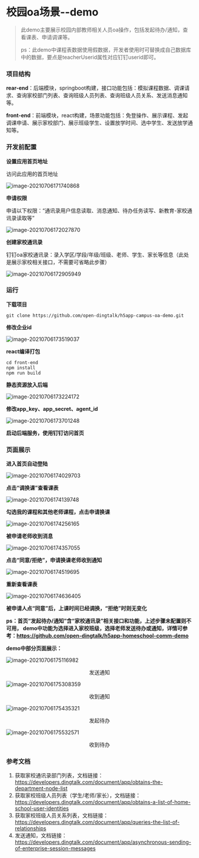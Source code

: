 # 校园oa场景--demo
> 此demo主要展示校园内部教师相关人员oa操作，包括发起待办/通知，查看课表、申请调课等。
>
> ps：此demo中课程表数据使用假数据，开发者使用时可替换成自己数据库中的数据，要点是teacherUserid属性对应钉钉userid即可。



### 项目结构

**rear-end**：后端模块，springboot构建，接口功能包括：模拟课程数据、调课请求、查询家校部门列表、查询班级人员列表、查询班级人员关系、发送消息通知等。

**front-end**：前端模块，react构建，场景功能包括：免登操作、展示课程、发起调课申请、展示家校部门、展示班级学生、设置放学时间、选中学生、发送放学通知等。



### 开发前配置

**设置应用首页地址**

访问此应用的首页地址

![image-20210706171740868](https://img.alicdn.com/imgextra/i4/O1CN01C9ta8k1L3KzzYEPiH_!!6000000001243-2-tps-953-517.png)



**申请权限**

申请以下权限：“通讯录用户信息读取、消息通知、待办任务读写、新教育-家校通讯录读取等”

![image-20210706172027870](https://img.alicdn.com/imgextra/i3/O1CN016WCr6428wDdBhkWi6_!!6000000007996-2-tps-1358-571.png)



**创建家校通讯录**

钉钉oa家校通讯录：录入学区/学段/年级/班级、老师、学生、家长等信息（此处是展示家校相关接口，不需要可省略此步骤）

![image-20210706172905949](https://img.alicdn.com/imgextra/i2/O1CN01x92Pc71fGQdVsqmJA_!!6000000003979-2-tps-829-525.png)



### 运行

**下载项目**

```shell
git clone https://github.com/open-dingtalk/h5app-campus-oa-demo.git
```

**修改企业id**

![image-20210706173519037](https://img.alicdn.com/imgextra/i3/O1CN01bia0MI1k3fgUVsxrr_!!6000000004628-2-tps-863-381.png)



**react编译打包**

```shell
cd front-end
npm install
npm run build
```

**静态资源放入后端**

![image-20210706173224172](https://img.alicdn.com/imgextra/i2/O1CN01QLp1Qw1TCVrPddfjZ_!!6000000002346-2-tps-322-521.png)



**修改app_key、app_secret、agent_id**

![image-20210706173701248](https://img.alicdn.com/imgextra/i4/O1CN013T5AIB1XgWH2FAV9O_!!6000000002953-2-tps-848-380.png)



**启动后端服务，使用钉钉访问首页**



### 页面展示

**进入首页自动登陆**

![image-20210706174029703](https://img.alicdn.com/imgextra/i1/O1CN0140LPNG1atkYxEKbpf_!!6000000003388-2-tps-328-429.png)



**点击“调换课”查看课表**

![image-20210706174139748](https://img.alicdn.com/imgextra/i4/O1CN01TuurDn1VnGsdkQVih_!!6000000002697-2-tps-332-565.png)

**勾选我的课程和其他老师课程，点击申请换课**

![image-20210706174256165](https://img.alicdn.com/imgextra/i1/O1CN0135Qi2E1WaHG8lsYKm_!!6000000002804-2-tps-317-463.png)

**被申请老师收到消息**

![image-20210706174357055](https://img.alicdn.com/imgextra/i3/O1CN01V92vfD28tveTRyK7o_!!6000000007991-2-tps-910-438.png)

**点击“同意/拒绝”，申请换课老师收到通知**

![image-20210706174519695](https://img.alicdn.com/imgextra/i2/O1CN01TYzfsj1XIhg90WTRx_!!6000000002901-2-tps-450-192.png)

**重新查看课表**

![image-20210706174636405](https://img.alicdn.com/imgextra/i1/O1CN01hZdXZs22fpll5QVGU_!!6000000007148-2-tps-336-586.png)

**被申请人点“同意”后，上课时间已经调换，“拒绝”时则无变化**



**ps：首页“发起待办/通知”含“家校通讯录”相关接口和功能，上述步骤未配置则不可用， demo中功能为选择进入家校班级，选择老师发送待办或通知，详情可参考：https://github.com/open-dingtalk/h5app-homeschool-comm-demo**

**demo中部分页面展示：**

![image-20210706175116982](https://img.alicdn.com/imgextra/i3/O1CN01vFSNMe1g9OABUIwIU_!!6000000004099-2-tps-332-452.png)

<center>发送通知</center>



![image-20210706175308359](https://img.alicdn.com/imgextra/i3/O1CN01LFr3fm1Rr9m8k2Lej_!!6000000002164-2-tps-428-110.png)

<center>收到通知</center>



![image-20210706175435321](https://img.alicdn.com/imgextra/i2/O1CN01JYxg6N1jWhAMmG7Ja_!!6000000004556-2-tps-333-495.png)

<center>发起待办</center>



![image-20210706175532571](https://img.alicdn.com/imgextra/i2/O1CN01NtE9PW1uYwtC1yGPi_!!6000000006050-2-tps-315-188.png)

<center>收到待办</center>



### 参考文档

1. 获取家校通讯录部门列表，文档链接：https://developers.dingtalk.com/document/app/obtains-the-department-node-list
2. 获取家校班级人员列表（学生/老师/家长），文档链接：https://developers.dingtalk.com/document/app/obtains-a-list-of-home-school-user-identities
3. 获取家校班级人员关系列表，文档链接：https://developers.dingtalk.com/document/app/queries-the-list-of-relationships
4. 发送通知，文档链接：https://developers.dingtalk.com/document/app/asynchronous-sending-of-enterprise-session-messages

